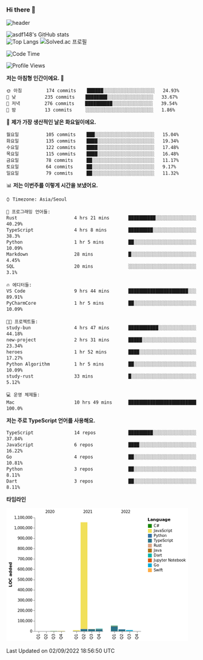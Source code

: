 ### Hi there 👋

![header](https://capsule-render.vercel.app/api?type=shark&color=gradient&height=300&section=header&text=asdf148&fontSize=90)

![asdf148's GitHub stats](https://github-readme-stats.vercel.app/api?username=asdf148&show_icons=true&theme=midnight-purple)<br>
![Top Langs](https://github-readme-stats.vercel.app/api/top-langs/?username=asdf148&layout=compact&theme=midnight-purple&langs_count=10)
![Solved.ac 프로필](http://mazassumnida.wtf/api/v2/generate_badge?boj=eldldk)

<!--
**asdf148/asdf148** is a ✨ _special_ ✨ repository because its `README.md` (this file) appears on your GitHub profile.

Here are some ideas to get you started:

- 🔭 I’m currently working on ...
- 🌱 I’m currently learning ...
- 👯 I’m looking to collaborate on ...
- 🤔 I’m looking for help with ...
- 💬 Ask me about ...
- 📫 How to reach me: ...
- 😄 Pronouns: ...
- ⚡ Fun fact: ...
-->

<!--START_SECTION:waka-->
![Code Time](http://img.shields.io/badge/Code%20Time-110%20hrs%2047%20mins-blue)

![Profile Views](http://img.shields.io/badge/Profile%20Views-4-blue)

**저는 아침형 인간이에요. 🐤** 

```text
🌞 아침         174 commits    ██████░░░░░░░░░░░░░░░░░░░   24.93% 
🌆 낮　         235 commits    ████████░░░░░░░░░░░░░░░░░   33.67% 
🌃 저녁         276 commits    ██████████░░░░░░░░░░░░░░░   39.54% 
🌙 밤　         13 commits     ░░░░░░░░░░░░░░░░░░░░░░░░░   1.86%

```
📅 **제가 가장 생산적인 날은 화요일이에요.** 

```text
월요일          105 commits    ███░░░░░░░░░░░░░░░░░░░░░░   15.04% 
화요일          135 commits    ████░░░░░░░░░░░░░░░░░░░░░   19.34% 
수요일          122 commits    ████░░░░░░░░░░░░░░░░░░░░░   17.48% 
목요일          115 commits    ████░░░░░░░░░░░░░░░░░░░░░   16.48% 
금요일          78 commits     ██░░░░░░░░░░░░░░░░░░░░░░░   11.17% 
토요일          64 commits     ██░░░░░░░░░░░░░░░░░░░░░░░   9.17% 
일요일          79 commits     ██░░░░░░░░░░░░░░░░░░░░░░░   11.32%

```


📊 **저는 이번주를 이렇게 시간을 보냈어요.** 

```text
⌚︎ Timezone: Asia/Seoul

💬 프로그래밍 언어들: 
Rust                     4 hrs 21 mins       ██████████░░░░░░░░░░░░░░░   40.29% 
TypeScript               4 hrs 8 mins        █████████░░░░░░░░░░░░░░░░   38.3% 
Python                   1 hr 5 mins         ██░░░░░░░░░░░░░░░░░░░░░░░   10.09% 
Markdown                 28 mins             █░░░░░░░░░░░░░░░░░░░░░░░░   4.45% 
SQL                      20 mins             ░░░░░░░░░░░░░░░░░░░░░░░░░   3.1%

🔥 에디터들: 
VS Code                  9 hrs 44 mins       ██████████████████████░░░   89.91% 
PyCharmCore              1 hr 5 mins         ██░░░░░░░░░░░░░░░░░░░░░░░   10.09%

🐱‍💻 프로젝트들: 
study-bun                4 hrs 47 mins       ███████████░░░░░░░░░░░░░░   44.18% 
new-project              2 hrs 31 mins       █████░░░░░░░░░░░░░░░░░░░░   23.34% 
heroes                   1 hr 52 mins        ████░░░░░░░░░░░░░░░░░░░░░   17.27% 
Python Algorithm         1 hr 5 mins         ██░░░░░░░░░░░░░░░░░░░░░░░   10.09% 
study-rust               33 mins             █░░░░░░░░░░░░░░░░░░░░░░░░   5.12%

💻 운영 체제들: 
Mac                      10 hrs 49 mins      █████████████████████████   100.0%

```

**저는 주로 TypeScript 언어를 사용해요.** 

```text
TypeScript               14 repos            █████████░░░░░░░░░░░░░░░░   37.84% 
JavaScript               6 repos             ████░░░░░░░░░░░░░░░░░░░░░   16.22% 
Go                       4 repos             ██░░░░░░░░░░░░░░░░░░░░░░░   10.81% 
Python                   3 repos             ██░░░░░░░░░░░░░░░░░░░░░░░   8.11% 
Dart                     3 repos             ██░░░░░░░░░░░░░░░░░░░░░░░   8.11%

```


**타임라인**

![Chart not found](https://raw.githubusercontent.com/asdf148/asdf148/main/charts/bar_graph.png) 


 Last Updated on 02/09/2022 18:56:50 UTC
<!--END_SECTION:waka-->
